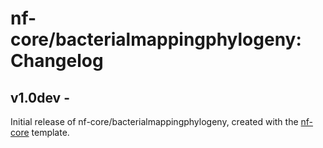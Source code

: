 # nf-core/bacterialmappingphylogeny: Changelog

## v1.0dev - <date>
Initial release of nf-core/bacterialmappingphylogeny, created with the [nf-core](http://nf-co.re/) template.
